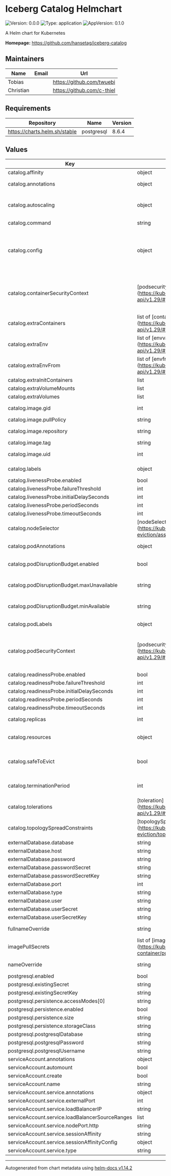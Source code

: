 # Iceberg Catalog Helmchart

![Version: 0.0.0](https://img.shields.io/badge/Version-0.0.0-informational?style=flat-square) ![Type: application](https://img.shields.io/badge/Type-application-informational?style=flat-square) ![AppVersion: 0.1.0](https://img.shields.io/badge/AppVersion-0.1.0-informational?style=flat-square)

A Helm chart for Kubernetes

**Homepage:** <https://github.com/hansetag/iceberg-catalog>

## Maintainers

| Name | Email | Url |
| ---- | ------ | --- |
| Tobias |  | <https://github.com/twuebi> |
| Christian |  | <https://github.com/c-thiel> |

## Requirements

| Repository | Name | Version |
|------------|------|---------|
| https://charts.helm.sh/stable | postgresql | 8.6.4 |

## Values

| Key | Type | Default | Description |
|-----|------|---------|-------------|
| catalog.affinity | object | `{}` | affinity for the catalog Pods |
| catalog.annotations | object | `{}` | Annotations for the catalog Deployment |
| catalog.autoscaling | object | `{}` | configs for the HorizontalPodAutoscaler of the catalog Pods. We are using autoscaling/v2 |
| catalog.command | string | `""` |  |
| catalog.config | object | `{}` | Configuration options for the catalog. Please check the documentation for the available options. Configuration items are mounted as environment variables. |
| catalog.containerSecurityContext | [podsecuritycontext-v1-core](https://kubernetes.io/docs/reference/generated/kubernetes-api/v1.29/#podsecuritycontext-v1-core | `{}` | ) security context for the catalog container. `runAsUser` is ignored, please set with `catalog.image.uid`, `runAsGroup` is ignored, please set with `catalog.image.gid` |
| catalog.extraContainers | list of [containers](https://kubernetes.io/docs/reference/generated/kubernetes-api/v1.29/#container-v1-core | `[]` | ) extra containers for the catalog Pods |
| catalog.extraEnv | list of [envvar-v1-core](https://kubernetes.io/docs/reference/generated/kubernetes-api/v1.29/#envvar-v1-core | `[]` | ) extra variables for the catalog Pods |
| catalog.extraEnvFrom | list of [envfromsource-v1-core](https://kubernetes.io/docs/reference/generated/kubernetes-api/v1.29/#envfromsource-v1-core | `[]` | ) extra variables for the catalog Pods |
| catalog.extraInitContainers | list | `[]` |  |
| catalog.extraVolumeMounts | list | `[]` |  |
| catalog.extraVolumes | list | `[]` |  |
| catalog.image.gid | int | `65534` | 65534 = nobody of google container distroless |
| catalog.image.pullPolicy | string | `"IfNotPresent"` |  |
| catalog.image.repository | string | `"quay.io/hansetag/iceberg-catalog"` | The image repository to pull from |
| catalog.image.tag | string | `"latest"` | The image tag to pull |
| catalog.image.uid | int | `65532` | 65532 = nonroot of google container distroless |
| catalog.labels | object | `{}` | Labels for the catalog Deployment |
| catalog.livenessProbe.enabled | bool | `true` |  |
| catalog.livenessProbe.failureThreshold | int | `5` |  |
| catalog.livenessProbe.initialDelaySeconds | int | `1` |  |
| catalog.livenessProbe.periodSeconds | int | `5` |  |
| catalog.livenessProbe.timeoutSeconds | int | `5` |  |
| catalog.nodeSelector | [nodeSelector](https://kubernetes.io/docs/concepts/scheduling-eviction/assign-pod-node/#nodeselector | `{}` | ) node selector configs for the catalog Pods |
| catalog.podAnnotations | object | `{}` | Pod annotations for the catalog Deployment |
| catalog.podDisruptionBudget.enabled | bool | `false` | if a PodDisruptionBudget resource is created for the catalog |
| catalog.podDisruptionBudget.maxUnavailable | string | `""` | the maximum unavailable pods/percentage for the catalog |
| catalog.podDisruptionBudget.minAvailable | string | `""` | the minimum available pods/percentage for the catalog |
| catalog.podLabels | object | `{}` | Pod labels for the catalog Deployment |
| catalog.podSecurityContext | [podsecuritycontext-v1-core](https://kubernetes.io/docs/reference/generated/kubernetes-api/v1.29/#podsecuritycontext-v1-core | `{}` | ) security context for the catalog Pods. `runAsUser` and `runAsGroup` are ignored for the catalog container, please set with `catalog.image.uid` and `catalog.image.gid` |
| catalog.readinessProbe.enabled | bool | `true` |  |
| catalog.readinessProbe.failureThreshold | int | `5` |  |
| catalog.readinessProbe.initialDelaySeconds | int | `1` |  |
| catalog.readinessProbe.periodSeconds | int | `5` |  |
| catalog.readinessProbe.timeoutSeconds | int | `5` |  |
| catalog.replicas | int | `1` | Number of replicas to deploy. Replicas are stateless. |
| catalog.resources | object | `{}` | [resource requirements](https://kubernetes.io/docs/reference/generated/kubernetes-api/v1.29/#resourcerequirements-v1-core) resources for the catalog container of the catalog pod |
| catalog.safeToEvict | bool | `true` | if we add the annotation: "cluster-autoscaler.kubernetes.io/safe-to-evict" = "true" |
| catalog.terminationPeriod | int | `60` | how many seconds to wait after SIGTERM before SIGKILL of the catalog |
| catalog.tolerations | [toleration](https://kubernetes.io/docs/reference/generated/kubernetes-api/v1.29/#toleration-v1-core | `[]` | ) tolerations for the catalog Pods |
| catalog.topologySpreadConstraints | [topologySpreadConstraints](https://kubernetes.io/docs/concepts/scheduling-eviction/topology-spread-constraints/ | `[]` | ) topology spread constraints the catalog Pods |
| externalDatabase.database | string | `"catalog"` |  |
| externalDatabase.host | string | `"localhost"` |  |
| externalDatabase.password | string | `""` |  |
| externalDatabase.passwordSecret | string | `""` |  |
| externalDatabase.passwordSecretKey | string | `"postgresql-password"` |  |
| externalDatabase.port | int | `5432` |  |
| externalDatabase.type | string | `"postgres"` |  |
| externalDatabase.user | string | `"catalog"` |  |
| externalDatabase.userSecret | string | `""` |  |
| externalDatabase.userSecretKey | string | `"postgresql-user"` |  |
| fullnameOverride | string | `<release-name>-<chart-name>` | Override the fully qualified chart name. |
| imagePullSecrets | list of [image pull secrets](https://kubernetes.io/docs/tasks/configure-pod-container/pull-image-private-registry/ | `[]` | ) pull secrets for private repositories |
| nameOverride | string | `<chart-name>` | Override the name of the chart. |
| postgresql.enabled | bool | `true` |  |
| postgresql.existingSecret | string | `""` |  |
| postgresql.existingSecretKey | string | `"postgresql-password"` |  |
| postgresql.persistence.accessModes[0] | string | `"ReadWriteOnce"` |  |
| postgresql.persistence.enabled | bool | `true` |  |
| postgresql.persistence.size | string | `"5Gi"` |  |
| postgresql.persistence.storageClass | string | `""` |  |
| postgresql.postgresqlDatabase | string | `"catalog"` |  |
| postgresql.postgresqlPassword | string | `"catalog"` |  |
| postgresql.postgresqlUsername | string | `"postgres"` |  |
| serviceAccount.annotations | object | `{}` |  |
| serviceAccount.automount | bool | `true` |  |
| serviceAccount.create | bool | `true` |  |
| serviceAccount.name | string | `""` |  |
| serviceAccount.service.annotations | object | `{}` |  |
| serviceAccount.service.externalPort | int | `8080` |  |
| serviceAccount.service.loadBalancerIP | string | `""` |  |
| serviceAccount.service.loadBalancerSourceRanges | list | `[]` |  |
| serviceAccount.service.nodePort.http | string | `""` |  |
| serviceAccount.service.sessionAffinity | string | `"None"` |  |
| serviceAccount.service.sessionAffinityConfig | object | `{}` |  |
| serviceAccount.service.type | string | `"ClusterIP"` |  |

----------------------------------------------
Autogenerated from chart metadata using [helm-docs v1.14.2](https://github.com/norwoodj/helm-docs/releases/v1.14.2)

